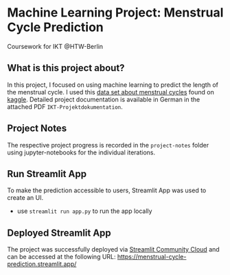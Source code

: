 # Machine Learning Project: Menstrual Cycle Prediction

Coursework for IKT @HTW-Berlin

## What is this project about?

In this project, I focused on using machine learning to predict the length of the menstrual cycle.
I used this [data set about menstrual cycles](https://www.kaggle.com/datasets/nikitabisht/menstrual-cycle-data/data) found on [kaggle](https://www.kaggle.com/datasets).
Detailed project documentation is available in German in the attached PDF `IKT-Projektdokumentation`.

## Project Notes

The respective project progress is recorded in the `project-notes` folder using jupyter-notebooks for the individual iterations.

## Run Streamlit App

To make the prediction accessible to users, Streamlit App was used to create an UI.

- use `streamlit run app.py` to run the app locally

## Deployed Streamlit App

The project was successfully deployed via [Streamlit Community Cloud](https://streamlit.io/cloud) and can be accessed at the following URL:
https://menstrual-cycle-prediction.streamlit.app/
